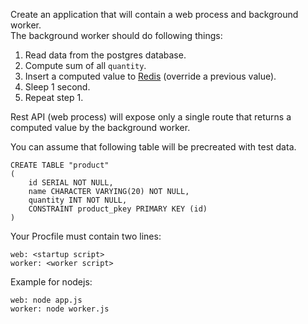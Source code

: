 
Create an application that will contain a web process and background worker.  
The background worker should do following things:
1. Read data from the postgres database.
2. Compute sum of all `quantity`.
3. Insert a computed value to [Redis](http://redis.io/commands) (override a previous value).
4. Sleep 1 second.
5. Repeat step 1.

Rest API (web process) will expose only a single route that returns a computed value by the background worker.

You can assume that following table will be precreated  with test data.
```
CREATE TABLE "product"
(
    id SERIAL NOT NULL,
    name CHARACTER VARYING(20) NOT NULL,
    quantity INT NOT NULL,
    CONSTRAINT product_pkey PRIMARY KEY (id)
)
```


Your Procfile must contain two lines:
```
web: <startup script>
worker: <worker script>
```

Example for nodejs:
```
web: node app.js
worker: node worker.js
```
